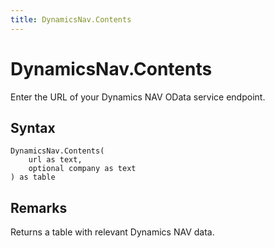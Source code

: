 ```yaml
---
title: DynamicsNav.Contents
---
```


# DynamicsNav.Contents


Enter the URL of your Dynamics NAV OData service endpoint.


## Syntax

```powerquery
DynamicsNav.Contents(
    url as text,
    optional company as text
) as table
```


## Remarks

Returns a table with relevant Dynamics NAV data. 


